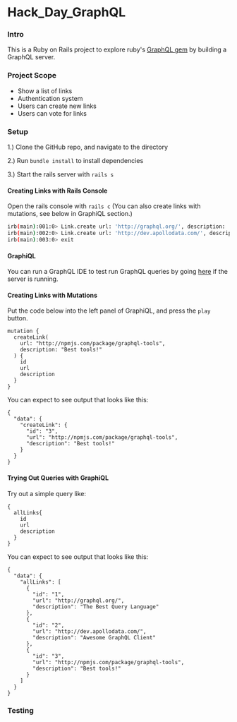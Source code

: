 # Hack_Day_GraphQL

### Intro
This is a Ruby on Rails project to explore ruby's [GraphQL gem](https://graphql-ruby.org/) by building a GraphQL server.

### Project Scope
+ Show a list of links
+ Authentication system
+ Users can create new links
+ Users can vote for links

### Setup

1.) Clone the GitHub repo, and navigate to the directory

2.) Run `bundle install` to install dependencies

3.) Start the rails server with `rails s`

#### Creating Links with Rails Console
Open the rails console with `rails c` (You can also create links with mutations, see below in GraphiQL section.)
```bash
irb(main):001:0> Link.create url: 'http://graphql.org/', description: 'The Best Query Language'
irb(main):002:0> Link.create url: 'http://dev.apollodata.com/', description: 'Awesome GraphQL Client'
irb(main):003:0> exit
```

#### GraphiQL
You can run a GraphQL IDE to test run GraphQL queries by going [here](http://localhost:3000/graphiql) if the server is running.

#### Creating Links with Mutations
Put the code below into the left panel of GraphiQL, and press the `play` button.
```
mutation {
  createLink(
    url: "http://npmjs.com/package/graphql-tools",
    description: "Best tools!"
  ) {
    id
    url
    description
  }
}
```

You can expect to see output that looks like this:
```
{
  "data": {
    "createLink": {
      "id": "3",
      "url": "http://npmjs.com/package/graphql-tools",
      "description": "Best tools!"
    }
  }
}
```

#### Trying Out Queries with GraphiQL
Try out a simple query like:
```
{
  allLinks{
    id
    url
    description
  }
}
```

You can expect to see output that looks like this:
```
{
  "data": {
    "allLinks": [
      {
        "id": "1",
        "url": "http://graphql.org/",
        "description": "The Best Query Language"
      },
      {
        "id": "2",
        "url": "http://dev.apollodata.com/",
        "description": "Awesome GraphQL Client"
      },
      {
        "id": "3",
        "url": "http://npmjs.com/package/graphql-tools",
        "description": "Best tools!"
      }
    ]
  }
}
```

### Testing
